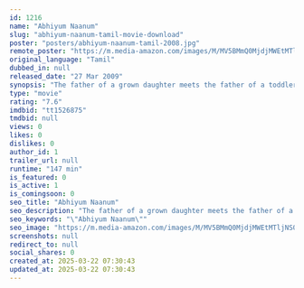 ```yaml
---
id: 1216
name: "Abhiyum Naanum"
slug: "abhiyum-naanum-tamil-movie-download"
poster: "posters/abhiyum-naanum-tamil-2008.jpg"
remote_poster: "https://m.media-amazon.com/images/M/MV5BMmQ0MjdjMWEtMTljNS00M2I0LWFmZjMtOGRmNGMwZjE2Y2E3XkEyXkFqcGc@._V1_SX300.jpg"
original_language: "Tamil"
dubbed_in: null
released_date: "27 Mar 2009"
synopsis: "The father of a grown daughter meets the father of a toddler at a playground and recounts the story of his own relationship with his daughter through the years, including his difficulties with accepting her marriage."
type: "movie"
rating: "7.6"
imdbid: "tt1526875"
tmdbid: null
views: 0
likes: 0
dislikes: 0
author_id: 1
trailer_url: null
runtime: "147 min"
is_featured: 0
is_active: 1
is_comingsoon: 0
seo_title: "Abhiyum Naanum"
seo_description: "The father of a grown daughter meets the father of a toddler at a playground and recounts the story of his own relationship with his daughter through the years, including his difficulties with accepting her marriage."
seo_keywords: "\"Abhiyum Naanum\""
seo_image: "https://m.media-amazon.com/images/M/MV5BMmQ0MjdjMWEtMTljNS00M2I0LWFmZjMtOGRmNGMwZjE2Y2E3XkEyXkFqcGc@._V1_SX300.jpg"
screenshots: null
redirect_to: null
social_shares: 0
created_at: 2025-03-22 07:30:43
updated_at: 2025-03-22 07:30:43
---
```


